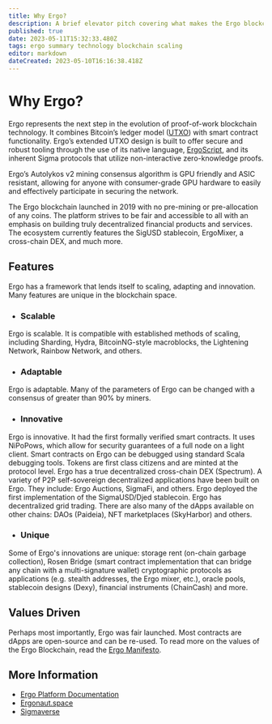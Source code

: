 ```yaml
---
title: Why Ergo?
description: A brief elevator pitch covering what makes the Ergo blockchain unique
published: true
date: 2023-05-11T15:32:33.480Z
tags: ergo summary technology blockchain scaling
editor: markdown
dateCreated: 2023-05-10T16:16:38.418Z
---
```


# Why Ergo?
Ergo represents the next step in the evolution of proof-of-work blockchain technology. It combines Bitcoin’s ledger model ([UTXO](/en/Glossary/eUTXO)) with smart contract functionality. Ergo’s extended UTXO design is built to offer secure and robust tooling through the use of its native language, [ErgoScript](/en/Glossary/ErgoScript), and its inherent Sigma protocols that utilize non-interactive zero-knowledge proofs.

Ergo’s Autolykos v2 mining consensus algorithm is GPU friendly and ASIC resistant, allowing for anyone with consumer-grade GPU hardware to easily and effectively participate in securing the network.

The Ergo blockchain launched in 2019 with no pre-mining or pre-allocation of any coins. The platform strives to be fair and accessible to all with an emphasis on building truly decentralized financial products and services. The ecosystem currently features the SigUSD stablecoin, ErgoMixer, a cross-chain DEX, and much more. 

## Features

Ergo has a framework that lends itself to scaling, adapting and innovation. Many features are unique in the blockchain space.

-  ### Scalable

Ergo is scalable. It is compatible with established methods of scaling, including Sharding, Hydra, BitcoinNG-style macroblocks, the Lightening Network, Rainbow Network, and others.

- ### Adaptable

Ergo is adaptable. Many of the parameters of Ergo can be changed with a consensus of greater than 90% by miners. 

- ### Innovative

Ergo is innovative. It had the first formally verified smart contracts. It uses NiPoPows, which allow for security guarantees of a full node on a light client. Smart contracts on Ergo can be debugged using standard Scala debugging tools. Tokens are first class citizens and are minted at the protocol level. Ergo has a true decentralized cross-chain DEX (Spectrum). A variety of P2P self-sovereign decentralized applications have been built on Ergo. They include: Ergo Auctions, SigmaFi, and others. Ergo deployed the first implementation of the SigmaUSD/Djed stablecoin. Ergo has decentralized grid trading. There are also many of the dApps available on other chains: DAOs (Paideia), NFT marketplaces (SkyHarbor) and others.

- ### Unique

Some of Ergo's innovations are unique: storage rent (on-chain garbage collection), Rosen Bridge (smart contract implementation that can bridge any chain with a multi-signature wallet) cryptographic protocols as applications (e.g. stealth addresses, the Ergo mixer, etc.), oracle pools, stablecoin designs (Dexy), financial instruments (ChainCash) and more.

## Values Driven

Perhaps most importantly, Ergo was fair launched. Most contracts are dApps are open-source and can be re-used. To read more on the values of the Ergo Blockchain, read the [Ergo Manifesto](/en/Ergo/manifesto).

## More Information
- [Ergo Platform Documentation](https://docs.ergoplatform.com/)
- [Ergonaut.space](/en/home)
- [Sigmaverse](https://sigmaverse.io/)